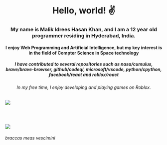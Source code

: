 <h1 align="center">Hello, world! ✌ </h1>
<h3 align = center>My name is Malik Idrees Hasan Khan, and I am a 12 year old programmer residing in Hyderabad, India.</h3>
<h4 align = center>I enjoy Web Programming and Artificial Intelligence, but my key interest is in the field of Compter Science in Space technology</h4>
<h5 align = center> I have contributed to several repositories such as nasa/cumulus, brave/brave-browser, github/codeql, microsoft/vscode, python/cpython, facebook/react and roblox/roact
</h5>
<h6 align =  center> In my free time, I enjoy developing and playing games on Roblox.</h6>

![](https://activity-graph.herokuapp.com/graph?username=MalikIdreesHasanKhan&theme=redical)

<br>

<br>



![](https://github-readme-stats.vercel.app/api/top-langs/?username=MalikIdreesHasanKhan&layout=compact&theme=radical&langs_count=10)








<h6>
braccas meas vescimini
</h6>
